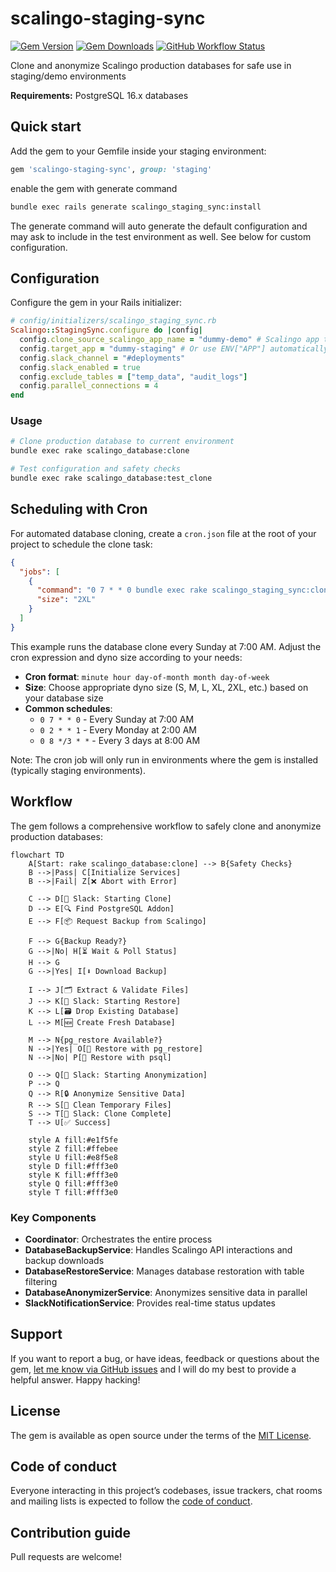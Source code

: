 # scalingo-staging-sync

[![Gem Version](https://img.shields.io/gem/v/scalingo-staging-sync)](https://rubygems.org/gems/scalingo-staging-sync)
[![Gem Downloads](https://img.shields.io/gem/dt/scalingo-staging-sync)](https://www.ruby-toolbox.com/projects/scalingo-staging-sync)
[![GitHub Workflow Status](https://img.shields.io/github/actions/workflow/status/navidemad/scalingo-staging-sync/ci.yml)](https://github.com/navidemad/scalingo-staging-sync/actions/workflows/ci.yml)

Clone and anonymize Scalingo production databases for safe use in staging/demo environments

**Requirements:** PostgreSQL 16.x databases

## Quick start

Add the gem to your Gemfile inside your staging environment:
```ruby
gem 'scalingo-staging-sync', group: 'staging'
```

enable the gem with generate command

```bash
bundle exec rails generate scalingo_staging_sync:install
```

The generate command will auto generate the default configuration and may ask to include in the test environment as well. See below for custom configuration.

## Configuration

Configure the gem in your Rails initializer:

```ruby
# config/initializers/scalingo_staging_sync.rb
Scalingo::StagingSync.configure do |config|
  config.clone_source_scalingo_app_name = "dummy-demo" # Scalingo app to clone from
  config.target_app = "dummy-staging" # Or use ENV["APP"] automatically
  config.slack_channel = "#deployments"
  config.slack_enabled = true
  config.exclude_tables = ["temp_data", "audit_logs"]
  config.parallel_connections = 4
end
```

### Usage

```bash
# Clone production database to current environment
bundle exec rake scalingo_database:clone

# Test configuration and safety checks
bundle exec rake scalingo_database:test_clone
```

## Scheduling with Cron

For automated database cloning, create a `cron.json` file at the root of your project to schedule the clone task:

```json
{
  "jobs": [
    {
      "command": "0 7 * * 0 bundle exec rake scalingo_staging_sync:clone",
      "size": "2XL"
    }
  ]
}
```

This example runs the database clone every Sunday at 7:00 AM. Adjust the cron expression and dyno size according to your needs:

- **Cron format**: `minute hour day-of-month month day-of-week`
- **Size**: Choose appropriate dyno size (S, M, L, XL, 2XL, etc.) based on your database size
- **Common schedules**:
  - `0 7 * * 0` - Every Sunday at 7:00 AM
  - `0 2 * * 1` - Every Monday at 2:00 AM  
  - `0 8 */3 * *` - Every 3 days at 8:00 AM

Note: The cron job will only run in environments where the gem is installed (typically staging environments).

## Workflow

The gem follows a comprehensive workflow to safely clone and anonymize production databases:

```mermaid
flowchart TD
    A[Start: rake scalingo_database:clone] --> B{Safety Checks}
    B -->|Pass| C[Initialize Services]
    B -->|Fail| Z[❌ Abort with Error]
    
    C --> D[📢 Slack: Starting Clone]
    D --> E[🔍 Find PostgreSQL Addon]
    E --> F[📦 Request Backup from Scalingo]
    
    F --> G{Backup Ready?}
    G -->|No| H[⏳ Wait & Poll Status]
    H --> G
    G -->|Yes| I[⬇️ Download Backup]
    
    I --> J[🗂️ Extract & Validate Files]
    J --> K[📢 Slack: Starting Restore]
    K --> L[🗃️ Drop Existing Database]
    L --> M[🆕 Create Fresh Database]
    
    M --> N{pg_restore Available?}
    N -->|Yes| O[🔄 Restore with pg_restore]
    N -->|No| P[🔄 Restore with psql]
    
    O --> Q[📢 Slack: Starting Anonymization]
    P --> Q
    Q --> R[🔒 Anonymize Sensitive Data]
    R --> S[🧹 Clean Temporary Files]
    S --> T[📢 Slack: Clone Complete]
    T --> U[✅ Success]

    style A fill:#e1f5fe
    style Z fill:#ffebee
    style U fill:#e8f5e8
    style D fill:#fff3e0
    style K fill:#fff3e0
    style Q fill:#fff3e0
    style T fill:#fff3e0
```

### Key Components

- **Coordinator**: Orchestrates the entire process
- **DatabaseBackupService**: Handles Scalingo API interactions and backup downloads
- **DatabaseRestoreService**: Manages database restoration with table filtering
- **DatabaseAnonymizerService**: Anonymizes sensitive data in parallel
- **SlackNotificationService**: Provides real-time status updates

## Support

If you want to report a bug, or have ideas, feedback or questions about the gem, [let me know via GitHub issues](https://github.com/navidemad/scalingo-staging-sync/issues/new) and I will do my best to provide a helpful answer. Happy hacking!

## License

The gem is available as open source under the terms of the [MIT License](LICENSE.txt).

## Code of conduct

Everyone interacting in this project’s codebases, issue trackers, chat rooms and mailing lists is expected to follow the [code of conduct](CODE_OF_CONDUCT.md).

## Contribution guide

Pull requests are welcome!
